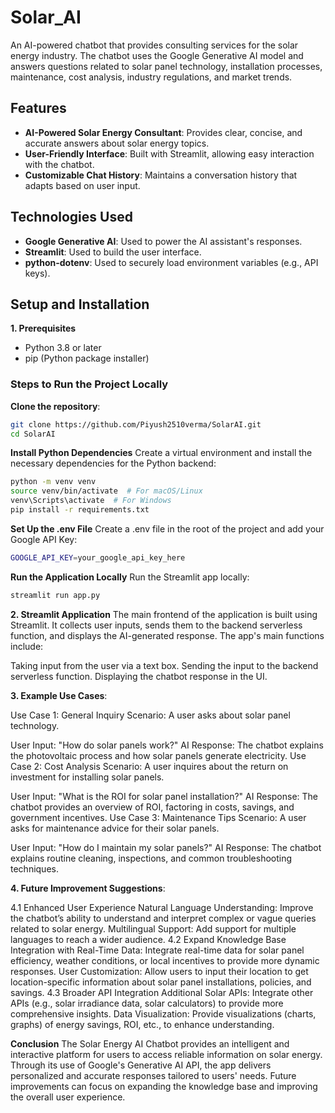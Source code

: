 # Solar_AI


An AI-powered chatbot that provides consulting services for the solar energy industry. The chatbot uses the Google Generative AI model and answers questions related to solar panel technology, installation processes, maintenance, cost analysis, industry regulations, and market trends.

## Features
- **AI-Powered Solar Energy Consultant**: Provides clear, concise, and accurate answers about solar energy topics.
- **User-Friendly Interface**: Built with Streamlit, allowing easy interaction with the chatbot.
- **Customizable Chat History**: Maintains a conversation history that adapts based on user input.
  
## Technologies Used
- **Google Generative AI**: Used to power the AI assistant's responses.
- **Streamlit**: Used to build the user interface.
- **python-dotenv**: Used to securely load environment variables (e.g., API keys).

## Setup and Installation

**1. Prerequisites**
- Python 3.8 or later
- pip (Python package installer)

### Steps to Run the Project Locally

**Clone the repository**:
   ```bash
   git clone https://github.com/Piyush2510verma/SolarAI.git
   cd SolarAI
```
**Install Python Dependencies**
Create a virtual environment and install the necessary dependencies for the Python backend:

```bash
python -m venv venv
source venv/bin/activate  # For macOS/Linux
venv\Scripts\activate  # For Windows
pip install -r requirements.txt
```

**Set Up the .env File**
Create a .env file in the root of the project and add your Google API Key:
```bash
GOOGLE_API_KEY=your_google_api_key_here
```
**Run the Application Locally**
Run the Streamlit app locally:
```bash
streamlit run app.py
```

**2. Streamlit Application**
The main frontend of the application is built using Streamlit. It collects user inputs, sends them to the backend serverless function, and displays the AI-generated response. The app's main functions include:

Taking input from the user via a text box.
Sending the input to the backend serverless function.
Displaying the chatbot response in the UI.


**3. Example Use Cases**:

Use Case 1: General Inquiry
Scenario: A user asks about solar panel technology.

User Input: "How do solar panels work?"
AI Response: The chatbot explains the photovoltaic process and how solar panels generate electricity.
Use Case 2: Cost Analysis
Scenario: A user inquires about the return on investment for installing solar panels.

User Input: "What is the ROI for solar panel installation?"
AI Response: The chatbot provides an overview of ROI, factoring in costs, savings, and government incentives.
Use Case 3: Maintenance Tips
Scenario: A user asks for maintenance advice for their solar panels.

User Input: "How do I maintain my solar panels?"
AI Response: The chatbot explains routine cleaning, inspections, and common troubleshooting techniques.



**4. Future Improvement Suggestions**:

4.1 Enhanced User Experience
Natural Language Understanding: Improve the chatbot’s ability to understand and interpret complex or vague queries related to solar energy.
Multilingual Support: Add support for multiple languages to reach a wider audience.
4.2 Expand Knowledge Base
Integration with Real-Time Data: Integrate real-time data for solar panel efficiency, weather conditions, or local incentives to provide more dynamic responses.
User Customization: Allow users to input their location to get location-specific information about solar panel installations, policies, and savings.
4.3 Broader API Integration
Additional Solar APIs: Integrate other APIs (e.g., solar irradiance data, solar calculators) to provide more comprehensive insights.
Data Visualization: Provide visualizations (charts, graphs) of energy savings, ROI, etc., to enhance understanding.

**Conclusion**
The Solar Energy AI Chatbot provides an intelligent and interactive platform for users to access reliable information on solar energy. Through its use of Google's Generative AI API, the app delivers personalized and accurate responses tailored to users' needs. Future improvements can focus on expanding the knowledge base and improving the overall user experience.
